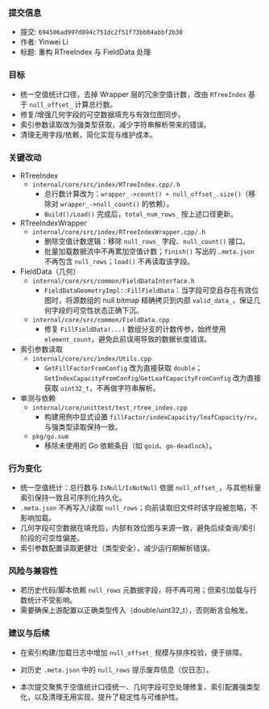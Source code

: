 ### 提交信息
- 提交: `694506ad997d894c751dc2f51f73bb04abbf2b38`
- 作者: Yinwei Li
- 标题: 重构 RTreeIndex 与 FieldData 处理

### 目标
- 统一空值统计口径，去掉 Wrapper 层的冗余空值计数，改由 `RTreeIndex` 基于 `null_offset_` 计算总行数。
- 修复/增强几何字段的可空数据填充与有效位图同步。
- 索引参数读取改为强类型获取，减少字符串解析带来的错误。
- 清理无用字段/依赖，简化实现与维护成本。

### 关键改动
- RTreeIndex
  - `internal/core/src/index/RTreeIndex.cpp/.h`
    - 总行数计算改为：`wrapper_->count() + null_offset_.size()`（移除对 `wrapper_->null_count()` 的依赖）。
    - `Build()/Load()` 完成后，`total_num_rows_` 按上述口径更新。
- RTreeIndexWrapper
  - `internal/core/src/index/RTreeIndexWrapper.cpp/.h`
    - 删除空值计数逻辑：移除 `null_rows_` 字段、`null_count()` 接口。
    - 批量加载数据流中不再累加空值计数；`finish()` 写出的 `.meta.json` 不再包含 `null_rows`；`load()` 不再读取该字段。
- FieldData（几何）
  - `internal/core/src/common/FieldDataInterface.h`
    - `FieldDataGeometryImpl::FillFieldData`：当字段可空且存在有效位图时，将源数组的 null bitmap 精确拷贝到内部 `valid_data_`，保证几何字段的可空性状态正确下沉。
  - `internal/core/src/common/FieldData.cpp`
    - 修复 `FillFieldData(...)` 数组分支的计数传参，始终使用 `element_count`，避免此前误用导致的数据长度错误。
- 索引参数读取
  - `internal/core/src/index/Utils.cpp`
    - `GetFillFactorFromConfig` 改为直接获取 `double`；`GetIndexCapacityFromConfig`/`GetLeafCapacityFromConfig` 改为直接获取 `uint32_t`，不再做字符串解析。
- 单测与依赖
  - `internal/core/unittest/test_rtree_index.cpp`
    - 构建用例中显式设置 `fillFactor/indexCapacity/leafCapacity/rv`，与强类型读取保持一致。
  - `pkg/go.sum`
    - 移除未使用的 Go 依赖条目（如 `goid`、`go-deadlock`）。

### 行为变化
- 统一空值统计：总行数与 `IsNull/IsNotNull` 依据 `null_offset_`，与其他标量索引保持一致且可序列化持久化。
- `.meta.json` 不再写入/读取 `null_rows`；向前读取旧文件时该字段被忽略，不影响加载。
- 几何字段可空数据在填充后，内部有效位图与来源一致，避免后续查询/索引阶段的可空性偏差。
- 索引参数配置读取更健壮（类型安全），减少运行期解析错误。

### 风险与兼容性
- 若历史代码/脚本依赖 `null_rows` 元数据字段，将不再可用；但索引加载与行数统计不受影响。
- 需要确保上游配置以正确类型传入（double/uint32_t），否则断言会触发。

### 建议与后续
- 在索引构建/加载日志中增加 `null_offset_` 规模与排序校验，便于排障。
- 对历史 `.meta.json` 中的 `null_rows` 提示废弃信息（仅日志）。

- 本次提交聚焦于空值统计口径统一、几何字段可空处理修复、索引配置强类型化，以及清理无用实现，提升了稳定性与可维护性。